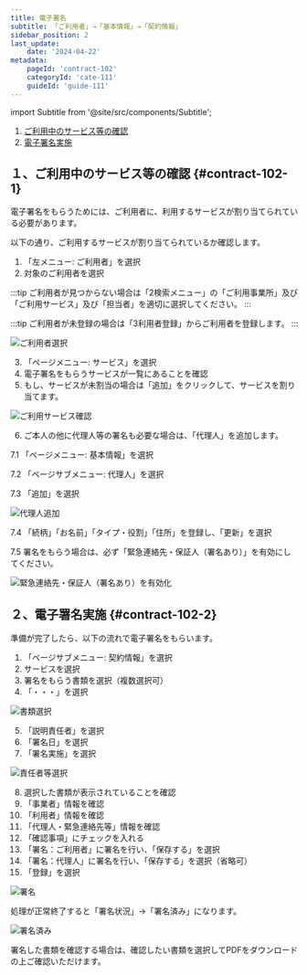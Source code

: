 ```yaml
---
title: 電子署名
subtitle: 「ご利用者」→「基本情報」→「契約情報」
sidebar_position: 2
last_update: 
    date: '2024-04-22'
metadata: 
    pageId: 'contract-102'
    categoryId: 'cate-111'
    guideId: 'guide-111'
---
```


import Subtitle from '@site/src/components/Subtitle';

<Subtitle text={frontMatter.subtitle} />

1. [ご利用中のサービス等の確認](#contract-102-1)
2. [電子署名実施](#contract-102-2)

## １、ご利用中のサービス等の確認 {#contract-102-1}

電子署名をもらうためには、ご利用者に、利用するサービスが割り当てられている必要があります。

以下の通り、ご利用するサービスが割り当てられているか確認します。

1. 「左メニュー: ご利用者」を選択
2. 対象のご利用者を選択

  :::tip
  ご利用者が見つからない場合は「2検索メニュー」の「ご利用事業所」及び「ご利用サービス」及び「担当者」を適切に選択してください。
  :::

  :::tip
  ご利用者が未登録の場合は「3利用者登録」からご利用者を登録します。
  :::

  ![ご利用者選択](/img/guide/contract-102-1.png)

3. 「ページメニュー: サービス」を選択
4. 電子署名をもらうサービスが一覧にあることを確認
5. もし、サービスが未割当の場合は「追加」をクリックして、サービスを割り当てます。

  ![ご利用サービス確認](/img/guide/contract-102-2.png)

6. ご本人の他に代理人等の署名も必要な場合は、「代理人」を追加します。

  7.1 「ページメニュー: 基本情報」を選択

  7.2 「ページサブメニュー: 代理人」を選択

  7.3 「追加」を選択

  ![代理人追加](/img/guide/contract-102-21.png)

  7.4 「続柄」「お名前」「タイプ・役割」「住所」を登録し、「更新」を選択

  7.5 署名をもらう場合は、必ず「緊急連絡先・保証人（署名あり）」を有効にしてください。

  ![緊急連絡先・保証人（署名あり）を有効化](/img/guide/contract-102-22.png)

## ２、電子署名実施 {#contract-102-2}

準備が完了したら、以下の流れで電子署名をもらいます。

1. 「ページサブメニュー: 契約情報」を選択
2. サービスを選択
3. 署名をもらう書類を選択（複数選択可）
4. 「・・・」を選択

  ![書類選択](/img/guide/contract-102-3.png)

5. 「説明責任者」を選択
6. 「署名日」を選択
7. 「署名実施」を選択

  ![責任者等選択](/img/guide/contract-102-4.png)

8. 選択した書類が表示されていることを確認
9. 「事業者」情報を確認
10. 「利用者」情報を確認
11. 「代理人・緊急連絡先等」情報を確認
12. 「確認事項」にチェックを入れる
13. 「署名：ご利用者」に署名を行い、「保存する」を選択
14. 「署名：代理人」に署名を行い、「保存する」を選択（省略可）
15. 「登録」を選択

  ![署名](/img/guide/contract-102-5.png)

処理が正常終了すると「署名状況」→「署名済み」になります。

![署名済み](/img/guide/contract-102-6.png)

署名した書類を確認する場合は、確認したい書類を選択してPDFをダウンロードの上ご確認いただけます。